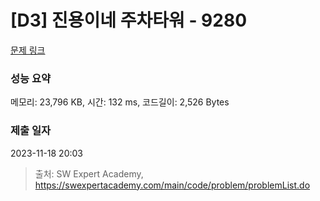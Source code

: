 # [D3] 진용이네 주차타워 - 9280 

[문제 링크](https://swexpertacademy.com/main/code/problem/problemDetail.do?contestProbId=AW9j74FacD0DFAUY) 

### 성능 요약

메모리: 23,796 KB, 시간: 132 ms, 코드길이: 2,526 Bytes

### 제출 일자

2023-11-18 20:03



> 출처: SW Expert Academy, https://swexpertacademy.com/main/code/problem/problemList.do